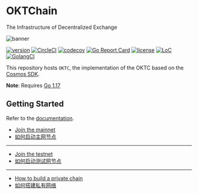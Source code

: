 # OKTChain
The Infrastructure of Decentralized Exchange

![banner](docs/images/chain.png)

[![version](https://img.shields.io/github/tag/gridironx/gridchain.svg)](https://github.com/gridx/gridchain/releases/latest)
[![CircleCI](https://circleci.com/gh/gridironx/gridchain/tree/dev.svg?style=shield)](https://circleci.com/gh/gridironx/gridchain/tree/dev)
[![codecov](https://codecov.io/gh/gridironx/gridchain/branch/master/graph/badge.svg)](https://codecov.io/gh/gridironx/gridchain)
[![Go Report Card](https://goreportcard.com/badge/github.com/gridx/gridchain)](https://goreportcard.com/report/github.com/gridx/gridchain)
[![license](https://img.shields.io/badge/license-Apache%202.0-green)](https://github.com/gridx/gridchain/blob/dev/LICENSE)
[![LoC](https://tokei.rs/b1/github/gridironx/gridchain)](https://github.com/gridx/gridchain)
[![GolangCI](https://golangci.com/badges/github.com/gridx/gridchain.svg)](https://golangci.com/r/github.com/gridx/gridchain)

This repository hosts `OKTC`, the implementation of the OKTC based on the [Cosmos SDK](https://github.com/cosmos/cosmos-sdk).

**Note**: Requires [Go 1.17](https://golang.org/dl/)

## Getting Started
Refer to the [documentation](https://gridchain-docs.readthedocs.io/en/latest/index.html).

- [Join the mainnet](https://github.com/gridx/mainnet/blob/main/README.md)
- [如何启动主网节点](https://forum.fury.club/d/174)
  
___
- [Join the testnet](https://github.com/gridx/testnets/blob/master/README.md)
- [如何启动测试网节点](https://forum.fury.club/d/179)

___
- [How to build a private chain](https://forum.fury.club/d/274-how-to-build-a-private-chain)
- [如何搭建私有网络](https://forum.fury.club/d/273)




